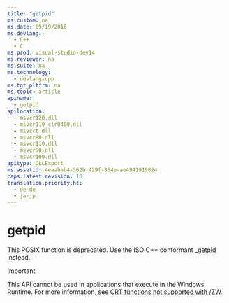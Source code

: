 ```yaml
---
title: "getpid"
ms.custom: na
ms.date: 09/19/2016
ms.devlang: 
  - C++
  - C
ms.prod: visual-studio-dev14
ms.reviewer: na
ms.suite: na
ms.technology: 
  - devlang-cpp
ms.tgt_pltfrm: na
ms.topic: article
apiname: 
  - getpid
apilocation: 
  - msvcr120.dll
  - msvcr110_clr0400.dll
  - msvcrt.dll
  - msvcr80.dll
  - msvcr110.dll
  - msvcr90.dll
  - msvcr100.dll
apitype: DLLExport
ms.assetid: 4eaabab4-362b-429f-854e-ae4941919824
caps.latest.revision: 10
translation.priority.ht: 
  - de-de
  - ja-jp
---
```

# getpid
This POSIX function is deprecated. Use the ISO C++ conformant [_getpid](../vs140/_getpid.md) instead.  
  
> [!IMPORTANT]
>  This API cannot be used in applications that execute in the Windows Runtime. For more information, see [CRT functions not supported with /ZW](http://msdn.microsoft.com/library/windows/apps/jj606124.aspx).